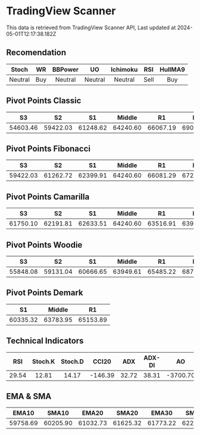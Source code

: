 # TradingView Scanner
This data is retrieved from TradingView Scanner API, Last updated at 2024-05-01T12:17:38.182Z

## Recomendation
| Stoch | WR | BBPower | UO | Ichimoku | RSI | HullMA9 |
| :---: | :---: | :---: | :---: | :---: | :---: | :---: |
| Neutral | Buy | Neutral | Neutral | Neutral | Sell | Buy |

## Pivot Points Classic
| S3 | S2 | S1 | Middle | R1 | R2 | R3 |
| :---: | :---: | :---: | :---: | :---: | :---: | :---: |
| 54603.46 | 59422.03 | 61248.62 | 64240.60 | 66067.19 | 69059.17 | 73877.74 |

## Pivot Points Fibonacci
| S3 | S2 | S1 | Middle | R1 | R2 | R3 |
| :---: | :---: | :---: | :---: | :---: | :---: | :---: |
| 59422.03 | 61262.72 | 62399.91 | 64240.60 | 66081.29 | 67218.48 | 69059.17 |

## Pivot Points Camarilla
| S3 | S2 | S1 | Middle | R1 | R2 | R3 |
| :---: | :---: | :---: | :---: | :---: | :---: | :---: |
| 61750.10 | 62191.81 | 62633.51 | 64240.60 | 63516.91 | 63958.61 | 64400.32 |

## Pivot Points Woodie
| S3 | S2 | S1 | Middle | R1 | R2 | R3 |
| :---: | :---: | :---: | :---: | :---: | :---: | :---: |
| 55848.08 | 59131.04 | 60666.65 | 63949.61 | 65485.22 | 68768.18 | 70303.79 |

## Pivot Points Demark
| S1 | Middle | R1 |
| :---: | :---: | :---: |
| 60335.32 | 63783.95 | 65153.89 |

## Technical Indicators
| RSI | Stoch.K | Stoch.D | CCI20 | ADX | ADX-DI | AO | Mom | MACD | MACD | W.R | HullMA9 |
| :---: | :---: | :---: | :---: | :---: | :---: | :---: | :---: | :---: | :---: | :---: | :---: |
| 29.54 | 12.81 | 14.17 | -146.39 | 32.72 | 38.31 | -3700.70 | -5868.53 | -1426.17 | -964.03 | -82.49 | 57354.82 |

## EMA & SMA
| EMA10 | SMA10 | EMA20 | SMA20 | EMA30 | SMA30 | EMA50 | SMA50 | EMA100 | SMA100 | EMA200 | SMA200 |
| :---: | :---: | :---: | :---: | :---: | :---: | :---: | :---: | :---: | :---: | :---: | :---: |
| 59758.69 | 60205.90 | 61032.73 | 61625.32 | 61773.22 | 62213.19 | 62658.12 | 63324.26 | 63883.89 | 63719.16 | 64750.20 | 66111.48 |